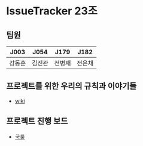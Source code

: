 # IssueTracker 23조

## 팀원
|  J003  |  J054  |  J179  |  J182  |
| :----: | :----: | :----: | :----: |
| 강동훈 | 김진관 | 전병재 | 전은채 |

## 프로젝트를 위한 우리의 규칙과 이야기들
- [wiki](https://github.com/boostcamp-2020/IssueTracker-23/wiki)

## 프로젝트 진행 보드
- [국룰](https://github.com/boostcamp-2020/IssueTracker-23/projects/1)
